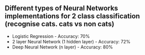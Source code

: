 ## Different types of Neural Networks implementations for 2 class classification (recognise cats. cats vs non cats)
- Logistic Regression - Accuracy: 70%
- 2 layer Neural Network (1 hidden layer) - Accuracy: 72%
- Deep Neural Network (n layer) - Accuracy: 80%
